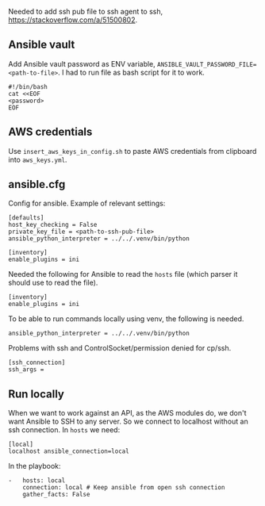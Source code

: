 Needed to add ssh pub file to ssh agent to ssh, https://stackoverflow.com/a/51500802.

## Ansible vault

Add Ansible vault password as ENV variable, `ANSIBLE_VAULT_PASSWORD_FILE=<path-to-file>`. 
I had to run file as bash script for it to work.
```
#!/bin/bash
cat <<EOF
<password>
EOF
```



## AWS credentials

Use `insert_aws_keys_in_config.sh` to paste AWS credentials from clipboard into `aws_keys.yml`.



## ansible.cfg

Config for ansible.
Example of relevant settings:
```
[defaults]
host_key_checking = False
private_key_file = <path-to-ssh-pub-file>
ansible_python_interpreter = ../../.venv/bin/python

[inventory]
enable_plugins = ini
```

Needed the following for Ansible to read the `hosts` file (which parser it should use to read the file).
```
[inventory]
enable_plugins = ini
```

To be able to run commands locally using venv, the following is needed.
```
ansible_python_interpreter = ../../.venv/bin/python
```

Problems with ssh and ControlSocket/permission denied for cp/ssh. 

```
[ssh_connection]
ssh_args =
```


## Run locally

When we want to work against an API, as the AWS modules do, we don't want Ansible to SSH to any server. So we connect to localhost without an ssh connection.
In `hosts` we need:
```
[local]
localhost ansible_connection=local
```
In the playbook:
```
-   hosts: local
    connection: local # Keep ansible from open ssh connection
    gather_facts: False
```